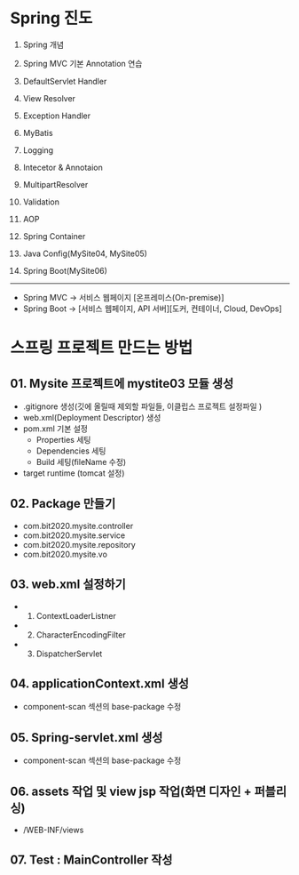 # Spring 진도   
  01. Spring 개념
  02. Spring MVC 기본 Annotation 연습
  03. DefaultServlet Handler
  04. View Resolver
  05. Exception Handler

  06. MyBatis
  07. Logging
  08. Intecetor & Annotaion
  09. MultipartResolver
  11. Validation
  12. AOP
  13. Spring Container

  14. Java Config(MySite04, MySite05)
  15. Spring Boot(MySite06)

<hr/> 

* Spring MVC   -> 서비스 웹페이지 [온프레미스(On-premise)] 
* Spring Boot  -> [서비스 웹페이지, API 서버][도커, 컨테이너, Cloud, DevOps]

# 

# 스프링 프로젝트 만드는 방법
## 01. Mysite 프로젝트에 mystite03 모듈 생성
* .gitignore 생성(깃에 올릴때 제외할 파일들, 이클립스 프로젝트 설정파일 )
* web.xml(Deployment Descriptor) 생성
* pom.xml 기본 설정
    * Properties 세팅
    * Dependencies 세팅
    * Build 세팅(fileName 수정)
* target runtime (tomcat 설정)	

## 02. Package 만들기

* com.bit2020.mysite.controller
* com.bit2020.mysite.service
* com.bit2020.mysite.repository
* com.bit2020.mysite.vo

## 03. web.xml 설정하기
*	1. ContextLoaderListner 
*	2. CharacterEncodingFilter 
*   3. 	DispatcherServlet 


## 04.  applicationContext.xml 생성
   * component-scan 섹션의 base-package 수정

## 05.  Spring-servlet.xml 생성
   * component-scan 섹션의 base-package 수정


## 06. assets 작업 및 view jsp 작업(화면  디자인 + 퍼블리싱)
   * /WEB-INF/views

## 07. Test : MainController 작성 
